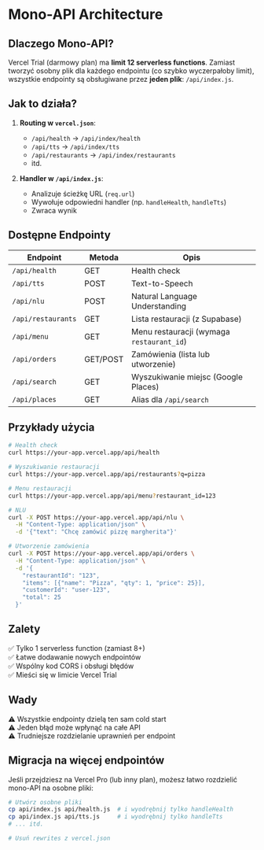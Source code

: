 # Mono-API Architecture

## Dlaczego Mono-API?

Vercel Trial (darmowy plan) ma **limit 12 serverless functions**. Zamiast tworzyć osobny plik dla każdego endpointu (co szybko wyczerpałoby limit), wszystkie endpointy są obsługiwane przez **jeden plik**: `/api/index.js`.

## Jak to działa?

1. **Routing w `vercel.json`**:
   - `/api/health` → `/api/index/health`
   - `/api/tts` → `/api/index/tts`
   - `/api/restaurants` → `/api/index/restaurants`
   - itd.

2. **Handler w `/api/index.js`**:
   - Analizuje ścieżkę URL (`req.url`)
   - Wywołuje odpowiedni handler (np. `handleHealth`, `handleTts`)
   - Zwraca wynik

## Dostępne Endpointy

| Endpoint | Metoda | Opis |
|----------|--------|------|
| `/api/health` | GET | Health check |
| `/api/tts` | POST | Text-to-Speech |
| `/api/nlu` | POST | Natural Language Understanding |
| `/api/restaurants` | GET | Lista restauracji (z Supabase) |
| `/api/menu` | GET | Menu restauracji (wymaga `restaurant_id`) |
| `/api/orders` | GET/POST | Zamówienia (lista lub utworzenie) |
| `/api/search` | GET | Wyszukiwanie miejsc (Google Places) |
| `/api/places` | GET | Alias dla `/api/search` |

## Przykłady użycia

```bash
# Health check
curl https://your-app.vercel.app/api/health

# Wyszukiwanie restauracji
curl https://your-app.vercel.app/api/restaurants?q=pizza

# Menu restauracji
curl https://your-app.vercel.app/api/menu?restaurant_id=123

# NLU
curl -X POST https://your-app.vercel.app/api/nlu \
  -H "Content-Type: application/json" \
  -d '{"text": "Chcę zamówić pizzę margherita"}'

# Utworzenie zamówienia
curl -X POST https://your-app.vercel.app/api/orders \
  -H "Content-Type: application/json" \
  -d '{
    "restaurantId": "123",
    "items": [{"name": "Pizza", "qty": 1, "price": 25}],
    "customerId": "user-123",
    "total": 25
  }'
```

## Zalety

✅ Tylko 1 serverless function (zamiast 8+)  
✅ Łatwe dodawanie nowych endpointów  
✅ Wspólny kod CORS i obsługi błędów  
✅ Mieści się w limicie Vercel Trial  

## Wady

⚠️ Wszystkie endpointy dzielą ten sam cold start  
⚠️ Jeden błąd może wpłynąć na całe API  
⚠️ Trudniejsze rozdzielanie uprawnień per endpoint  

## Migracja na więcej endpointów

Jeśli przejdziesz na Vercel Pro (lub inny plan), możesz łatwo rozdzielić mono-API na osobne pliki:

```bash
# Utwórz osobne pliki
cp api/index.js api/health.js  # i wyodrębnij tylko handleHealth
cp api/index.js api/tts.js     # i wyodrębnij tylko handleTts
# ... itd.

# Usuń rewrites z vercel.json
```
